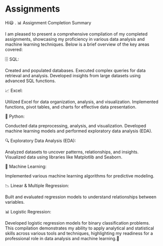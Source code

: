 # Assignments
Hi😃
.
📊 Assignment Completion Summary

I am pleased to present a comprehensive compilation of my completed assignments, showcasing my proficiency in various data analysis and machine learning techniques. Below is a brief overview of the key areas covered:

🗄️ SQL:

Created and populated databases.
Executed complex queries for data retrieval and analysis.
Developed insights from large datasets using advanced SQL functions.


📈 Excel:

Utilized Excel for data organization, analysis, and visualization.
Implemented functions, pivot tables, and charts for effective data presentation.


🐍 Python:

Conducted data preprocessing, analysis, and visualization.
Developed machine learning models and performed exploratory data analysis (EDA).


🔍 Exploratory Data Analysis (EDA):

Analyzed datasets to uncover patterns, relationships, and insights.
Visualized data using libraries like Matplotlib and Seaborn.


🤖 Machine Learning:

Implemented various machine learning algorithms for predictive modeling.


📉 Linear & Multiple Regression:

Built and evaluated regression models to understand relationships between variables.


📊 Logistic Regression:

Developed logistic regression models for binary classification problems.
This compilation demonstrates my ability to apply analytical and statistical skills across various tools and techniques, highlighting my readiness for a professional role in data analysis and machine learning.🚀

